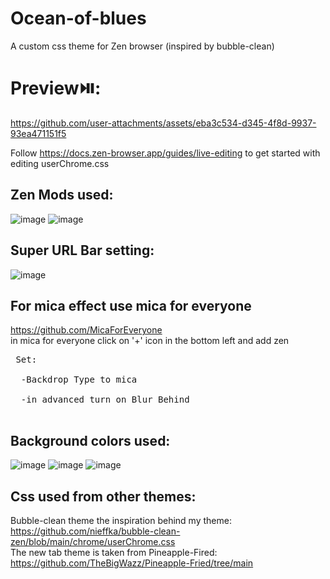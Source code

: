 # Ocean-of-blues
A custom css theme for Zen browser (inspired by bubble-clean)

# Preview⏯️:

https://github.com/user-attachments/assets/eba3c534-d345-4f8d-9937-93ea471151f5

Follow https://docs.zen-browser.app/guides/live-editing to get started with editing userChrome.css

## Zen Mods used:
![image](https://github.com/user-attachments/assets/db4408e1-2dd1-4e4d-a7ec-cf4fcad69891)
![image](https://github.com/user-attachments/assets/432af84c-6077-4ff0-b2d3-fedcf232dfc1)

## Super URL Bar setting:
![image](https://github.com/user-attachments/assets/91fe575c-2fce-4754-9bf1-dc9505b1df33)

## For mica effect use mica for everyone
 https://github.com/MicaForEveryone</br>
 in mica for everyone click on '+' icon in the bottom left and add zen</br>
<pre> Set:</br>
  -Backdrop Type to mica</br>
  -in advanced turn on Blur Behind</br>
</pre>
## Background colors used:
![image](https://github.com/user-attachments/assets/f5bbdc87-4428-4303-afb2-e2d8132630de)
![image](https://github.com/user-attachments/assets/7c7f9b33-8e04-4045-9075-59ecc48d69ad)
![image](https://github.com/user-attachments/assets/fdebddb8-7e51-4f45-8248-bd28ef59377b)


## Css used from other themes:
Bubble-clean theme the inspiration behind my theme: https://github.com/nieffka/bubble-clean-zen/blob/main/chrome/userChrome.css </br>
The new tab theme is taken from Pineapple-Fired: https://github.com/TheBigWazz/Pineapple-Fried/tree/main </br>

